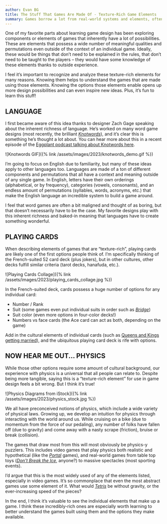 ```yaml
---
author: Evan BG
title: The Stuff That Games Are Made Of - Texture-Rich Game Elements
summary: Games borrow a lot from real-world systems and elements, often playing with the existing texture and possibilities they hold. These are a few of my favorites and why I think they matter.
---
```

<style>img {max-height: 215px}</style>

One of my favorite parts about learning game design has been exploring components or elements of games that inherently have a lot of possibilities. These are elements that possess a wide number of meaningful qualities and permutations even outside of the context of an individual game. Ideally, these would be things that don’t need to be explained in the rules, that don’t need to be taught to the players – they would have some knowledge of these elements thanks to outside experience.

I feel it’s important to recognize and analyze these texture-rich elements for many reasons. Knowing them helps to understand the games that are made using those elements. Knowing the options those elements enable opens up more design possibilities and can even inspire new ideas. Plus, it’s fun to learn this stuff!

## LANGUAGE

I first became aware of this idea thanks to designer Zach Gage speaking about the inherent richness of language. He’s worked on many word game designs (most recently, the brilliant *[Knotwords](https://playknotwords.com/)*), and it’s clear this is something he’s thought a lot about. You can hear more about this in a recent episode of the [Eggplant podcast talking about Knotwords here](https://eggplant.show/92-untangling-language-with-knotwords).

![Knotwords GIF]({% link /assets/images/2023/knotwords_demo.gif %})

I’m going to focus on English due to familiarity, but many of these ideas apply to other languages too. Languages are made of a ton of different components and permutations that all have a context and meaning outside of any single game. In English, letters have their own orderings (alphabetical, or by frequency), categories (vowels, consonants), and an endless amount of permutations (syllables, words, acronyms, etc.) that make the English language an incredible system to build a game around.

I feel that word games are often a bit maligned and thought of as boring, but that doesn’t necessarily have to be the case. My favorite designs play with this inherent richness and baked-in meaning that languages have to create something wonderful.

## PLAYING CARDS

When describing elements of games that are “texture-rich”, playing cards are likely one of the first options people think of. I’m specifically thinking of the French-suited 52 card deck (plus jokers), but in other cultures, other decks fulfill similar criteria (tarot decks, hanafuda, etc.).

![Playing Cards Collage]({% link /assets/images/2023/playing_cards_collage.jpg %})

In the French-suited deck, cards possess a huge number of options for any individual card:
- Number / Rank
- Suit (some games even put individual suits in order such as *[Bridge](https://www.60secondbridge.com/lessons/bridge-instruction/)*)
- Suit color (even more options in four-color decks!)
- Numbers vs face cards (the Ace card can act as both, depending on the game)

Add in the cultural elements of individual cards (such as [Queens and Kings getting married](https://www.pagat.com/marriage/)), and the ubiquitous playing card deck is rife with options. 


## NOW HEAR ME OUT... PHYSICS

While those other options require some amount of cultural background, our experience with physics is a universal that all people can relate to. Despite being more tangible, saying this is a “texture-rich element” for use in game design feels a bit wrong. But I think it’s true!

![Physics Diagrams from iStock]({% link /assets/images/2023/physics_stock.jpg %})

We all have preconceived notions of physics, which include a wide variety of physical laws. Growing up, we develop an intuition for physics through interacting with the world around us. While cruising on a bike (due to momentum from the force of our pedaling), any number of folks have fallen off (due to gravity) and come away with a nasty scrape (friction), bruise or break (collision).

The games that draw most from this will most obviously be physics-y puzzlers. This includes video games that play physics both realistic and hypothetical (like the *[Portal](https://store.steampowered.com/bundle/234/Portal_Bundle/)* games), and real-world games from table top toys (*[Don’t Break the Ice](https://boardgamegeek.com/boardgame/4888/dont-break-ice)*, anyone?) to massive spectacles (most sporting events).

I’d argue that this is the most widely used of any of the elements listed, especially in video games. It’s so commonplace that even the most abstract games use some element of it. What would *[Tetris](https://tetris.wiki/Drop#Gravity)* be without gravity, or the ever-increasing speed of the pieces?

In the end, I think it’s valuable to see the individual elements that make up a game. I think these incredibly-rich ones are especially worth learning to better understand the games built using them and the options they make available.